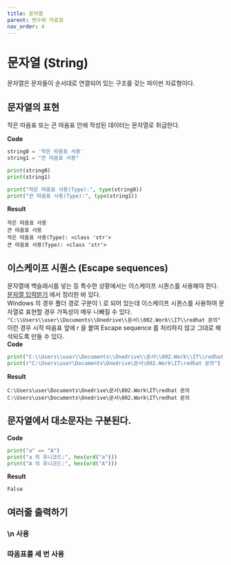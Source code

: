 ```yaml
---
title: 문자열
parent: 변수와 자료형
nav_order: 4
---
```

# 문자열 (String)  
문자열은 문자들이 순서대로 연결되어 있는 구조를 갖는 파이썬 자료형이다.  


## 문자열의 표현  
작은 따옴표 또는 큰 따옴표 안에 작성된 데이터는 문자열로 취급한다.  

**Code**
```python
string0 = '작은 따옴표 사용'
string1 = "큰 따옴표 사용"

print(string0)
print(string1)

print("작은 따옴표 사용(Type):", type(string0))
print("큰 따옴표 사용(Type):", type(string1))
```
**Result**
```
작은 따옴표 사용
큰 따옴표 사용
작은 따옴표 사용(Type): <class 'str'>
큰 따옴표 사용(Type): <class 'str'>
```
## 이스케이프 시퀀스 (Escape sequences)  
문자열에 백슬래시를 넣는 등 특수한 상황에서는 이스케이프 시퀀스를 사용해야 한다. [문자열 입력받기](../입력과_출력/문자열_입력받기.md) 에서 정리한 바 있다.  
Windows 의 경우 폴더 경로 구분이 \ 로 되어 있는데 이스케이프 시퀀스를 사용하여 문자열로 표현할 경우 가독성이 매우 나빠질 수 있다.  
`"C:\\Users\\user\\Documents\\Onedrive\\문서\\002.Work\\IT\\redhat 문의"`  
이런 경우 시작 따옴표 앞에 r 을 붙여 Escape sequence 를 처리하지 않고 그대로 해석되도록 만들 수 있다.  
**Code**
```python
print("C:\\Users\\user\\Documents\\Onedrive\\문서\\002.Work\\IT\\redhat 문의")
print(r"C:\Users\user\Documents\Onedrive\문서\002.Work\IT\redhat 문의")
```
**Result**
```
C:\Users\user\Documents\Onedrive\문서\002.Work\IT\redhat 문의
C:\Users\user\Documents\Onedrive\문서\002.Work\IT\redhat 문의
```
## 문자열에서 대소문자는 구분된다.  
**Code**
```python
print("a" == "A")
print("a 의 유니코드:", hex(ord("a")))
print("A 의 유니코드:", hex(ord("A")))
```
**Result**
```
False
```

## 여러줄 출력하기  
### \n 사용  
### 따옴표를 세 번 사용  